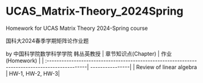 # UCAS_Matrix-Theory_2024Spring
Homework for UCAS Matrix Theory 2024-Spring course

国科大2024春季学期矩阵论作业题 

by 中国科学院数学科学学院 韩丛英教授
| 章节知识点(Chapter)                                                                            | 作业(Homework)  | 
| :----------------------------------------------------------------------------------------------| ----------------| 
| Review of linear algebra                                                                       | HW-1, HW-2, HW-3| 

